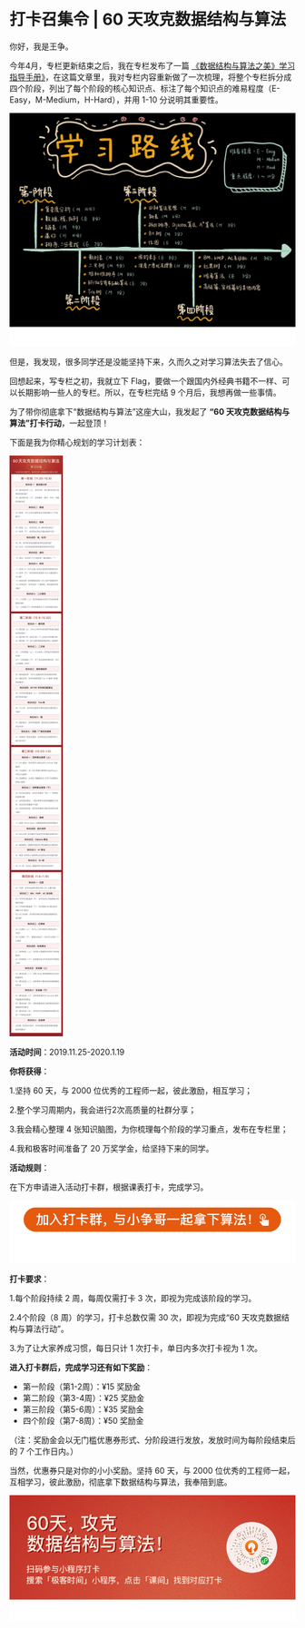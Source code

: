 # 打卡召集令 | 60 天攻克数据结构与算法
你好，我是王争。

今年4月，专栏更新结束之后，我在专栏发布了一篇 [《数据结构与算法之美》学习指导手册》](https://time.geekbang.org/column/article/91541)，在这篇文章里，我对专栏内容重新做了一次梳理，将整个专栏拆分成四个阶段，列出了每个阶段的核心知识点、标注了每个知识点的难易程度（E-Easy，M-Medium，H-Hard），并用 1-10 分说明其重要性。

![unpreview](images/168882/3eb147a56e5b1452692fbbd4498075b7.png)

但是，我发现，很多同学还是没能坚持下来，久而久之对学习算法失去了信心。

回想起来，写专栏之初，我就立下 Flag，要做一个跟国内外经典书籍不一样、可以长期影响一些人的专栏。所以，在专栏完结 9 个月后，我想再做一些事情。

为了带你彻底拿下“数据结构与算法”这座大山，我发起了 **“60 天攻克数据结构与算法”打卡行动**，一起登顶！

下面是我为你精心规划的学习计划表：

![](images/168882/12a5a67041dbd5c1e65d72f0fbe4c86e.jpg)

**活动时间**：2019.11.25-2020.1.19

**你将获得**：

1.坚持 60 天，与 2000 位优秀的工程师一起，彼此激励，相互学习；

2.整个学习周期内，我会进行2次高质量的社群分享；

3.我会精心整理 4 张知识脑图，为你梳理每个阶段的学习重点，发布在专栏里；

4.我和极客时间准备了 20 万奖学金，给坚持下来的同学。

**活动规则**：

在下方申请进入活动打卡群，根据课表打卡，完成学习。

[![unpreview](images/168882/f7f62d8fbf411f179cd16c914e0151e6.png)](https://jinshuju.net/f/DYtafE)

**打卡要求**：

1.每个阶段持续 2 周，每周仅需打卡 3 次，即视为完成该阶段的学习。

2.4个阶段（8 周）的学习，打卡总数仅需 30 次，即视为完成“60 天攻克数据结构与算法行动”。

3.为了让大家养成习惯，每日只计 1 次打卡，单日内多次打卡视为 1 次。

**进入打卡群后，完成学习还有如下奖励**：

- 第一阶段（第1-2周）：¥15 奖励金
- 第二阶段（第3-4周）：¥25 奖励金
- 第三阶段（第5-6周）：¥35 奖励金
- 四个阶段（第7-8周）：¥50 奖励金

（注：奖励金会以无门槛优惠券形式、分阶段进行发放，发放时间为每阶段结束后的 7 个工作日内。）

当然，优惠券只是对你的小小奖励。坚持 60 天，与 2000 位优秀的工程师一起，互相学习，彼此激励，彻底拿下数据结构与算法，我奉陪到底。

![unpreview](images/168882/a63516bc3b13ae1a18adcbb83c969888.png)